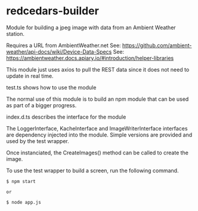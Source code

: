 # redcedars-builder
Module for building a jpeg image with data from an Ambient Weather station.

Requires a URL from AmbientWeather.net
See: https://github.com/ambient-weather/api-docs/wiki/Device-Data-Specs
See: https://ambientweather.docs.apiary.io/#introduction/helper-libraries

This module just uses axios to pull the REST data since it does not need to update in real time.

test.ts shows how to use the module

The normal use of this module is to build an npm module that can be used as part of a bigger progress.

index.d.ts describes the interface for the module

The LoggerInterface, KacheInterface and ImageWriterInterface interfaces are dependency injected into the module.  Simple versions are provided and used by the test wrapper.

Once instanciated, the CreateImages() method can be called to create the image.

To use the test wrapper to build a screen, run the following command.  
```
$ npm start

or

$ node app.js 
```